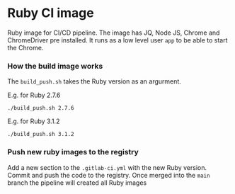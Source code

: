 # Ruby CI image

Ruby image for CI/CD pipeline. The image has JQ, Node JS, Chrome and ChromeDriver pre installed.
It runs as a low level user `app` to be able to start the Chrome.

### How the build image works
The `build_push.sh` takes the Ruby version as an argurment.

E.g. for Ruby 2.7.6
```
./build_push.sh 2.7.6
```

E.g. for Ruby 3.1.2
```
./build_push.sh 3.1.2
```

### Push new ruby images to the registry
Add a new section to the `.gitlab-ci.yml` with the new Ruby version.
Commit and push the code to the registry. Once merged into the `main` branch the pipeline will created all Ruby images
